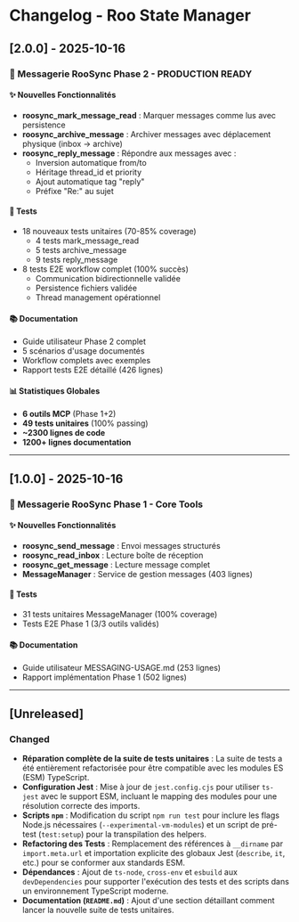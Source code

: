 # Changelog - Roo State Manager

## [2.0.0] - 2025-10-16

### 🎉 Messagerie RooSync Phase 2 - PRODUCTION READY

#### ✨ Nouvelles Fonctionnalités
- **roosync_mark_message_read** : Marquer messages comme lus avec persistence
- **roosync_archive_message** : Archiver messages avec déplacement physique (inbox → archive)
- **roosync_reply_message** : Répondre aux messages avec :
  - Inversion automatique from/to
  - Héritage thread_id et priority
  - Ajout automatique tag "reply"
  - Préfixe "Re:" au sujet

#### 🧪 Tests
- 18 nouveaux tests unitaires (70-85% coverage)
  - 4 tests mark_message_read
  - 5 tests archive_message
  - 9 tests reply_message
- 8 tests E2E workflow complet (100% succès)
  - Communication bidirectionnelle validée
  - Persistence fichiers validée
  - Thread management opérationnel

#### 📚 Documentation
- Guide utilisateur Phase 2 complet
- 5 scénarios d'usage documentés
- Workflow complets avec exemples
- Rapport tests E2E détaillé (426 lignes)

#### 📊 Statistiques Globales
- **6 outils MCP** (Phase 1+2)
- **49 tests unitaires** (100% passing)
- **~2300 lignes de code**
- **1200+ lignes documentation**

---

## [1.0.0] - 2025-10-16

### 🎉 Messagerie RooSync Phase 1 - Core Tools

#### ✨ Nouvelles Fonctionnalités
- **roosync_send_message** : Envoi messages structurés
- **roosync_read_inbox** : Lecture boîte de réception
- **roosync_get_message** : Lecture message complet
- **MessageManager** : Service de gestion messages (403 lignes)

#### 🧪 Tests
- 31 tests unitaires MessageManager (100% coverage)
- Tests E2E Phase 1 (3/3 outils validés)

#### 📚 Documentation
- Guide utilisateur MESSAGING-USAGE.md (253 lignes)
- Rapport implémentation Phase 1 (502 lignes)

---

## [Unreleased]

### Changed
- **Réparation complète de la suite de tests unitaires** : La suite de tests a été entièrement refactorisée pour être compatible avec les modules ES (ESM) TypeScript.
- **Configuration Jest** : Mise à jour de `jest.config.cjs` pour utiliser `ts-jest` avec le support ESM, incluant le mapping des modules pour une résolution correcte des imports.
- **Scripts `npm`** : Modification du script `npm run test` pour inclure les flags Node.js nécessaires (`--experimental-vm-modules`) et un script de pré-test (`test:setup`) pour la transpilation des helpers.
- **Refactoring des Tests** : Remplacement des références à `__dirname` par `import.meta.url` et importation explicite des globaux Jest (`describe`, `it`, etc.) pour se conformer aux standards ESM.
- **Dépendances** : Ajout de `ts-node`, `cross-env` et `esbuild` aux `devDependencies` pour supporter l'exécution des tests et des scripts dans un environnement TypeScript moderne.
- **Documentation (`README.md`)** : Ajout d'une section détaillant comment lancer la nouvelle suite de tests unitaires.